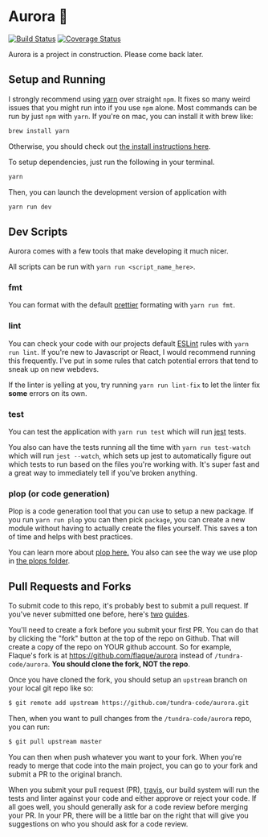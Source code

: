 # Aurora 🌌
[![Build Status](https://travis-ci.org/tundra-code/aurora.svg?branch=master)](https://travis-ci.org/tundra-code/aurora)
[![Coverage Status](https://coveralls.io/repos/github/tundra-code/aurora/badge.svg)](https://coveralls.io/github/tundra-code/aurora)

Aurora is a project in construction. Please come back later.

## Setup and Running

I strongly recommend using [yarn](https://yarnpkg.com/en/) over straight `npm`. It fixes so many weird issues that you might run into if you use `npm` alone. Most commands can be run by just `npm` with `yarn`. If you're on mac, you can install it with brew like:
``` bash 
brew install yarn
```

Otherwise, you should check out [the install instructions here](https://yarnpkg.com/lang/en/docs/install/). 

To setup dependencies, just run the following in your terminal.
``` bash
yarn
```

Then, you can launch the development version of application with 
``` bash
yarn run dev
```

## Dev Scripts

Aurora comes with a few tools that make developing it much nicer. 

All scripts can be run with `yarn run <script_name_here>`.

### fmt
You can format with the default [prettier](https://github.com/prettier/prettier) formating with `yarn run fmt`.

### lint
You can check your code with our projects default [ESLint](http://eslint.org/) rules with `yarn run lint`. If you're new to Javascript or React, I would recommend running this frequently. I've put in some rules that catch potential errors that tend to sneak up on new webdevs.

If the linter is yelling at you, try running `yarn run lint-fix` to let the linter fix **some** errors on its own. 

### test
You can test the application with `yarn run test` which will run [jest](https://facebook.github.io/jest/) tests. 

You also can have the tests running all the time with `yarn run test-watch` which will run `jest --watch`, which sets up jest to automatically figure out which tests to run based on the files you're working with. It's super fast and a great way to immediately tell if you've broken anything.

### plop (or code generation)
Plop is a code generation tool that you can use to setup a new package. If you run `yarn run plop` you can then pick `package`, you can create a new module without having to actually create the files yourself. This saves a ton of time and helps with best practices. 

You can learn more about [plop here.](https://github.com/amwmedia/plop) You also can see the way we use plop in [the plops folder](https://github.com/tundra-code/aurora/tree/master/scripts/plops).

## Pull Requests and Forks

To submit code to this repo, it's probably best to submit a pull request. If you've never submitted one before, here's [two](https://github.com/CPAN-PRC/resources/wiki/My-first-Pull-Request) [guides](https://github.com/sqlcollaborative/dbatools/wiki/Your-First-Pull-Request). 

You'll need to create a fork before you submit your first PR. You can do that by clicking the "fork" button at the top of the repo on Github. That will create a copy of the repo on YOUR github account. So for example, Flaque's fork is at https://github.com/flaque/aurora instead of `/tundra-code/aurora`. **You should clone the fork, NOT the repo**.

Once you have cloned the fork, you should setup an `upstream` branch on your local git repo like so:

``` bash
$ git remote add upstream https://github.com/tundra-code/aurora.git
```

Then, when you want to pull changes from the `/tundra-code/aurora` repo, you can run: 

``` bash
$ git pull upstream master
```

You can then when push whatever you want to your fork. When you're ready to merge that code into the main project, you can go to your fork and submit a PR to the original branch.

When you submit your pull request (PR), [travis](https://travis-ci.org/), our build system will run the tests and linter against your code and either approve or reject your code. If all goes well, you should generally ask for a code review before merging your PR. In your PR, there will be a little bar on the right that will give you suggestions on who you should ask for a code review.
